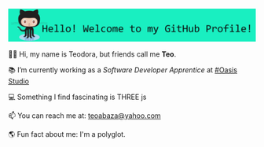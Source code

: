 ![Hello! Welcome to my GitHub profile!](welcometogitbanner.PNG)

👩🏼 Hi, my name is Teodora, but friends call me **Teo**.

📚 I’m currently working as a <i>Software Developer Apprentice</i> at [#Oasis Studio](https://https://oasisstudio.uk//)

💻 Something I find fascinating is THREE js

📫 You can reach me at: [teoabaza@yahoo.com](mailto:teoabaza@yahoo.com)

🌎 Fun fact about me: I'm a polyglot.

<!---
teoabaza/teoabaza is a ✨ special ✨ repository because its `README.md` (this file) appears on your GitHub profile.
You can click the Preview link to take a look at your changes.
--->
